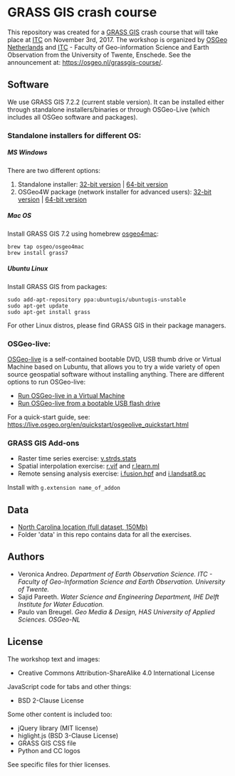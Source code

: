 GRASS GIS crash course
======================

This repository was created for a [GRASS GIS](https://grass.osgeo.org/) crash course that will take place at [ITC](https://www.itc.nl/) on November 3rd, 2017. The workshop is organized by [OSGeo Netherlands](https://osgeo.nl/) and [ITC](https://www.itc.nl/) - Faculty of Geo-information Science and Earth Observation from the University of Twente, Enschede. See the announcement at: https://osgeo.nl/grassgis-course/.

## Software

We use GRASS GIS 7.2.2 (current stable version). It can be installed either through standalone installers/binaries or through OSGeo-Live (which includes all OSGeo software and packages).

### Standalone installers for different OS:

##### MS Windows

There are two different options:
1. Standalone installer: [32-bit version](https://grass.osgeo.org/grass72/binary/mswindows/native/x86/WinGRASS-7.2.2-1-Setup-x86.exe) | [64-bit version](https://grass.osgeo.org/grass72/binary/mswindows/native/x86_64/WinGRASS-7.2.2-1-Setup-x86_64.exe) 
2. OSGeo4W package (network installer for advanced users): [32-bit version](http://download.osgeo.org/osgeo4w/osgeo4w-setup-x86.exe) | [64-bit version](http://download.osgeo.org/osgeo4w/osgeo4w-setup-x86_64.exe) 

##### Mac OS

Install GRASS GIS 7.2 using homebrew [osgeo4mac](https://github.com/OSGeo/homebrew-osgeo4mac):
```
brew tap osgeo/osgeo4mac
brew install grass7
```

##### Ubuntu Linux

Install GRASS GIS from packages:
```
sudo add-apt-repository ppa:ubuntugis/ubuntugis-unstable
sudo apt-get update
sudo apt-get install grass
```

For other Linux distros, please find GRASS GIS in their package managers.

### OSGeo-live: 

[OSGeo-live](https://live.osgeo.org/) is a self-contained bootable DVD, USB thumb drive or Virtual Machine based on Lubuntu, that allows you to try a wide variety of open source geospatial software without installing anything. There are different options to run OSGeo-live:

* [Run OSGeo-live in a Virtual Machine](https://live.osgeo.org/en/quickstart/virtualization_quickstart.html)
* [Run OSGeo-live from a bootable USB flash drive](https://live.osgeo.org/en/quickstart/usb_quickstart.html)

For a quick-start guide, see: https://live.osgeo.org/en/quickstart/osgeolive_quickstart.html

### GRASS GIS Add-ons

* Raster time series exercise: [v.strds.stats](https://grass.osgeo.org/grass72/manuals/addons/v.strds.stats.html)
* Spatial interpolation exercise: [r.vif](https://grass.osgeo.org/grass72/manuals/addons/r.vif.html) and [r.learn.ml](https://grass.osgeo.org/grass72/manuals/addons/r.learn.ml.html)
* Remote sensing analysis exercise: [i.fusion.hpf](https://grass.osgeo.org/grass72/manuals/addons/i.fusion.hpf.html) and [i.landsat8.qc](https://grass.osgeo.org/grass72/manuals/addons/i.landsat8.qc.html)

Install with `g.extension name_of_addon`

## Data

* [North Carolina location (full dataset, 150Mb)](https://grass.osgeo.org/sampledata/north_carolina/nc_spm_08_grass7.zip)
* Folder 'data' in this repo contains data for all the exercises.

## Authors

* Veronica Andreo. _Department of Earth Observation Science. ITC - Faculty of Geo-Information Science and Earth Observation. University of Twente._
* Sajid Pareeth. _Water Science and Engineering Department, IHE Delft Institute for Water Education._
* Paulo van Breugel. _Geo Media & Design, HAS University of Applied Sciences. OSGeo-NL_

## License

The workshop text and images:

* Creative Commons Attribution-ShareAlike 4.0 International License

JavaScript code for tabs and other things:

* BSD 2-Clause License

Some other content is included too:

* jQuery library (MIT license)
* higlight.js (BSD 3-Clause License)
* GRASS GIS CSS file
* Python and CC logos

See specific files for thier licenses.
